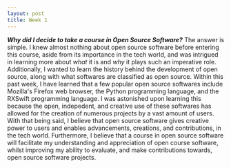 ```yaml
---
layout: post
title: Week 1
---
```



**_Why did I decide to take a course in Open Source Software?_** The answer is simple. I knew almost nothing about open source software before entering this course, aside from its importance in the tech world, and was intrigued in learning more about _what_ it is and _why_ it plays such an imperative role. Additionally, I wanted to learn the history behind the development of open source, along with what softwares are classified as open source. Within this past week, I have learned that a few popular open source softwares include Mozilla's Firefox web browser, the Python programming language, and the RXSwift programming language. I was astonished upon learning this because the open, indepedent, and creative use of these softwares has allowed for the creation of numerous projects by a vast amount of users. With that being said, I believe that open source software gives creative power to users and enables advancements, creations, and contributions, in the tech world. Furthermore, I believe that a course in open source software will facilitate my understanding and appreciation of open course software, whilst improving my ability to evaluate, and make contributions towards, open source software projects.
